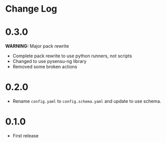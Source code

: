 # Change Log

# 0.3.0

**WARNING:** Major pack rewrite

- Complete pack rewrite to use python runners, not scripts
- Changed to use pysensu-ng library
- Removed some broken actions

# 0.2.0

- Rename `config.yaml` to `config.schema.yaml` and update to use schema.

# 0.1.0

- First release 
